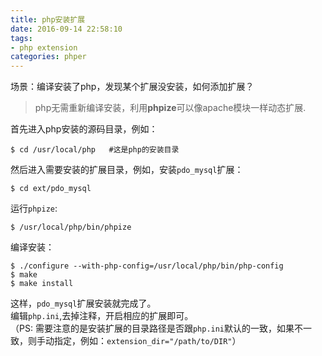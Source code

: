 ```yaml
---
title: php安装扩展
date: 2016-09-14 22:58:10
tags: 
- php extension
categories: phper
---
```


场景：编译安装了php，发现某个扩展没安装，如何添加扩展？  
> php无需重新编译安装，利用**phpize**可以像apache模块一样动态扩展.  

首先进入php安装的源码目录，例如：  
```
$ cd /usr/local/php   #这是php的安装目录
```
然后进入需要安装的扩展目录，例如，安装`pdo_mysql`扩展：  
```
$ cd ext/pdo_mysql
```
运行`phpize`:  
```
$ /usr/local/php/bin/phpize
```
编译安装：  
```
$ ./configure --with-php-config=/usr/local/php/bin/php-config
$ make
$ make install
```
这样，`pdo_mysql`扩展安装就完成了。  
编辑`php.ini`,去掉注释，开启相应的扩展即可。  
（PS: 需要注意的是安装扩展的目录路径是否跟`php.ini`默认的一致，如果不一致，则手动指定，例如：`extension_dir="/path/to/DIR"`）  

